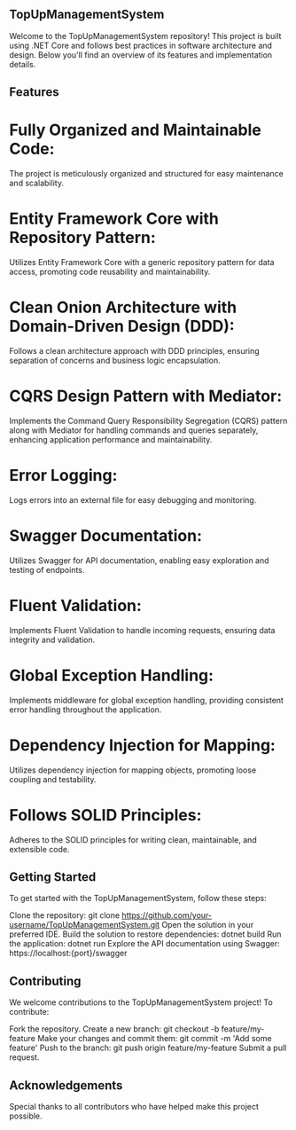## TopUpManagementSystem
Welcome to the TopUpManagementSystem repository! This project is built using .NET Core and follows best practices in software architecture and design. Below you'll find an overview of its features and implementation details.

## Features
# Fully Organized and Maintainable Code: 
The project is meticulously organized and structured for easy maintenance and scalability.

# Entity Framework Core with Repository Pattern: 
Utilizes Entity Framework Core with a generic repository pattern for data access, promoting code reusability and maintainability.

# Clean Onion Architecture with Domain-Driven Design (DDD): 
Follows a clean architecture approach with DDD principles, ensuring separation of concerns and business logic encapsulation.

# CQRS Design Pattern with Mediator: 
Implements the Command Query Responsibility Segregation (CQRS) pattern along with Mediator for handling commands and queries separately, enhancing application performance and maintainability.

# Error Logging: 
Logs errors into an external file for easy debugging and monitoring.

# Swagger Documentation: 
Utilizes Swagger for API documentation, enabling easy exploration and testing of endpoints.

# Fluent Validation: 
Implements Fluent Validation to handle incoming requests, ensuring data integrity and validation.

# Global Exception Handling: 
Implements middleware for global exception handling, providing consistent error handling throughout the application.

# Dependency Injection for Mapping: 
Utilizes dependency injection for mapping objects, promoting loose coupling and testability.

# Follows SOLID Principles: 
Adheres to the SOLID principles for writing clean, maintainable, and extensible code.



## Getting Started
To get started with the TopUpManagementSystem, follow these steps:

Clone the repository: git clone https://github.com/your-username/TopUpManagementSystem.git
Open the solution in your preferred IDE.
Build the solution to restore dependencies: dotnet build
Run the application: dotnet run
Explore the API documentation using Swagger: https://localhost:{port}/swagger


## Contributing
We welcome contributions to the TopUpManagementSystem project! To contribute:

Fork the repository.
Create a new branch: git checkout -b feature/my-feature
Make your changes and commit them: git commit -m 'Add some feature'
Push to the branch: git push origin feature/my-feature
Submit a pull request.


## Acknowledgements
Special thanks to all contributors who have helped make this project possible.
